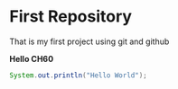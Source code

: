 # First Repository

That is my first project using git and github

**Hello CH60**

```java
System.out.println("Hello World");
```